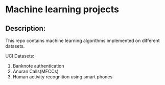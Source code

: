 # Machine learning projects
## Description:
This repo contains machine learning algorithms implemented on different datasets.

UCI Datasets:
1. Banknote authentication
2. Anuran Calls(MFCCs)
3. Human activity recognition using smart phones
